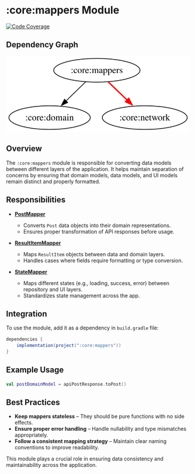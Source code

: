 # :core:mappers Module

[![Code Coverage][core-mappers-coverage-badge]][core-mappers-coverage-link]

## Dependency Graph

![Dependency graph](../../docs/images/module-graphs/core-mappers.svg)

## Overview

The `:core:mappers` module is responsible for converting data models between different layers of the application. It helps maintain separation of concerns by ensuring that domain models, data models, and UI models remain distinct and properly formatted.

## Responsibilities

- **[PostMapper](../mappers/src/main/kotlin/com/waffiq/bazz_movies/core/mappers/PostMapper.kt)**

  - Converts `Post` data objects into their domain representations.
  - Ensures proper transformation of API responses before usage.

- **[ResultItemMapper](../mappers/src/main/kotlin/com/waffiq/bazz_movies/core/mappers/ResultItemMapper.kt)**

  - Maps `ResultItem` objects between data and domain layers.
  - Handles cases where fields require formatting or type conversion.

- **[StateMapper](../mappers/src/main/kotlin/com/waffiq/bazz_movies/core/mappers/StateMapper.kt)**
  - Maps different states (e.g., loading, success, error) between repository and UI layers.
  - Standardizes state management across the app.

## Integration

To use the module, add it as a dependency in `build.gradle` file:

```gradle
dependencies {
    implementation(project(":core:mappers"))
}
```

## Example Usage

```kotlin
val postDomainModel = apiPostResponse.toPost()
```

## Best Practices

- **Keep mappers stateless** – They should be pure functions with no side effects.
- **Ensure proper error handling** – Handle nullability and type mismatches appropriately.
- **Follow a consistent mapping strategy** – Maintain clear naming conventions to improve readability.

This module plays a crucial role in ensuring data consistency and maintainability across the application.

<!-- LINK -->

[core-mappers-coverage-badge]: https://codecov.io/gh/waffiqaziz/BAZZ-Movies/branch/main/graph/badge.svg?flag=core-mappers
[core-mappers-coverage-link]: https://app.codecov.io/gh/waffiqaziz/BAZZ-Movies/tree/main/core/mappers/src/main/kotlin/com/waffiq/bazz_movies/core/mappers
